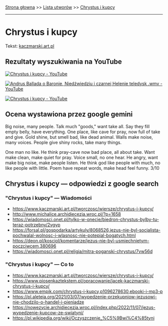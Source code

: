 [Strona głowna](../index.md) >> [Lista utworów](../list.md) >> [Chrystus i kupcy](92.md)

---

# Chrystus i kupcy

Tekst: [kaczmarski.art.pl](https://www.kaczmarski.art.pl/tworczosc/wiersze/chrystus-i-kupcy/)

## Rezultaty wyszukiwania na YouTube

[![Chrystus i kupcy - YouTube](http://img.youtube.com/vi/fUo5hl11JQo/0.jpg)](https://www.youtube.com/watch?v=fUo5hl11JQo "Chrystus i kupcy - YouTube")

[![Andrus Ballada o Baronie, Niedźwiedziu i czarnej Helenie teledysk .wmv - YouTube](http://img.youtube.com/vi/AievoYSmLdc/0.jpg)](https://www.youtube.com/watch?v=AievoYSmLdc "Andrus Ballada o Baronie, Niedźwiedziu i czarnej Helenie teledysk .wmv - YouTube")

[![Chrystus i kupcy - YouTube](http://img.youtube.com/vi/3zImATjplCU/0.jpg)](https://www.youtube.com/watch?v=3zImATjplCU "Chrystus i kupcy - YouTube")

## Ocena wystawiona przez google gemini

Big noise, many people. Talk much "goods," want take all. Say they fill empty belly, have everything. One place, like cave for pray, now full of take and give. Gold shine, but smell bad, like dead animal. Walls make noise, many voices. People give shiny rocks, take many things. 

One man no like. He think pray-cave now bad place, all about take. Want make clean, make quiet for pray. Voice small, no one hear. He angry, want make big noise, make people listen. He think god like people with much, no like people with little. Poem have repeat words, make head feel funny. 3/10


## Chrystus i kupcy — odpowiedzi z google search

### "Chrystus i kupcy" — Wiadomości

 - <https://www.kaczmarski.art.pl/tworczosc/wiersze/chrystus-i-kupcy/>
 - <http://www.michalice.archidiecezja.wroc.pl/?p=1658>
 - <https://wiadomosci.onet.pl/tylko-w-onecie/biedron-chrystus-bylby-tu-teraz-potrzebny/2vgyp>
 - <https://forsal.pl/gospodarka/artykuly/8068526,jezus-nie-byl-socjalista-pochwalal-wolnosc-i-wlasnosc-nie-potepial-bogatych.html>
 - <https://deon.pl/kosciol/komentarze/jezus-nie-byl-usmiechnietym-poczciwcem,380696>
 - <https://wiadomosci.onet.pl/religia/mitra-poganski-chrystus/7vw56d>

### "Chrystus i kupcy" — Co to

 - <https://www.kaczmarski.art.pl/tworczosc/wiersze/chrystus-i-kupcy/>
 - <https://www.piosenkaztekstem.pl/opracowanie/jacek-kaczmarski-chrystus-i-kupcy/>
 - <https://www.empik.com/chrystus-i-kupcy,p1096278630,ebooki-i-mp3-p>
 - <https://pl.aleteia.org/2021/03/07/wypedzenie-przekupniow-jezusowi-nie-chodzilo-o-handel-i-pieniadze>
 - <https://nowezycie.archidiecezja.wroc.pl/index.php/2022/11/07/jezus-wypedzenie-kupcow-ze-swiatyni/>
 - <https://pl.wikipedia.org/wiki/Oczyszczenie_%C5%9Bwi%C4%85tyni>

